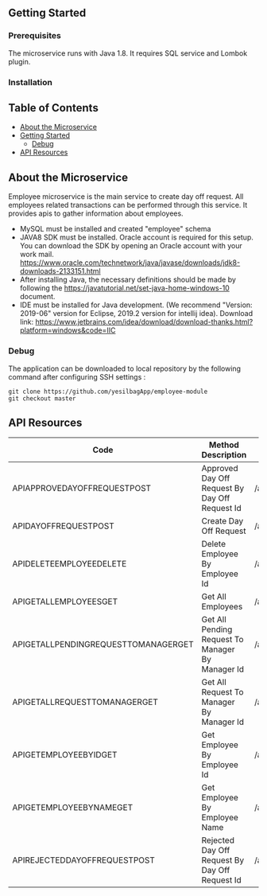 
## Getting Started

### Prerequisites

The microservice runs with Java 1.8. It requires SQL service and Lombok plugin.

### Installation
## Table of Contents

* [About the Microservice](#about-the-microservice)
* [Getting Started](#getting-started)
    * [Debug](#debug)
* [API Resources](#api-resources)

<!-- ABOUT THE MICROSERVICE -->
## About the Microservice

Employee microservice is the main service to create day off request. All employees related transactions can be performed through this service.
It provides apis to gather information about employees.

* MySQL must be installed and created "employee" schema
* JAVA8 SDK must be installed. Oracle account is required for this setup. You can download the SDK by opening an Oracle account with your work mail. https://www.oracle.com/technetwork/java/javase/downloads/jdk8-downloads-2133151.html
* After installing Java, the necessary definitions should be made by following the https://javatutorial.net/set-java-home-windows-10 document.
* IDE must be installed for Java development. (We recommend "Version: 2019-06" version for Eclipse, 2019.2 version for intellij idea). Download link: https://www.jetbrains.com/idea/download/download-thanks.html?platform=windows&code=IIC


### Debug

The application can be downloaded to local repository by the following command after configuring SSH settings :

  ```
  git clone https://github.com/yesilbagApp/employee-module
  git checkout master
 
  ```

## API Resources

| Code | Method Description | Endpoint |
| ------ | -------- | ------ |
|   APIAPPROVEDAYOFFREQUESTPOST  |  Approved Day Off Request By Day Off Request Id    | /api/employee/approve/dayOffRequest/{dayOffRequestId} |
|	APIDAYOFFREQUESTPOST	|	Create Day Off Request | /api/employee/dayOffRequest |
|	APIDELETEEMPLOYEEDELETE	|	Delete Employee By Employee Id	|	/api/employee/delete/{employeeById}	|
|	APIGETALLEMPLOYEESGET	|	Get All Employees	|	/api/employee/getAllEmployees	|
|	APIGETALLPENDINGREQUESTTOMANAGERGET	|	Get All Pending Request To Manager By Manager Id	|	/api/employee/getAllPendingRequestToManager/{managerId}	|
|	APIGETALLREQUESTTOMANAGERGET	|	Get All Request To Manager By Manager Id	|	/api/employee/getAllRequestToManager/{managerId}	|
|	APIGETEMPLOYEEBYIDGET	|	Get Employee By Employee Id	|	/api/employee/getEmployeeById/{employeeId}	|
|	APIGETEMPLOYEEBYNAMEGET	|	Get Employee By Employee Name	|	/api/employee/getEmployeeByName/{name}	|
|	APIREJECTEDDAYOFFREQUESTPOST	|	Rejected Day Off Request By Day Off Request Id	|	/api/employee/rejected/dayOffRequest/{dayOffRequestId}	|

